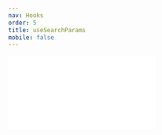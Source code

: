 ```yaml
---
nav: Hooks
order: 5
title: useSearchParams
mobile: false
---
```

<embed src="../../src/hooks/useSearchParams/index.md"></embed>
